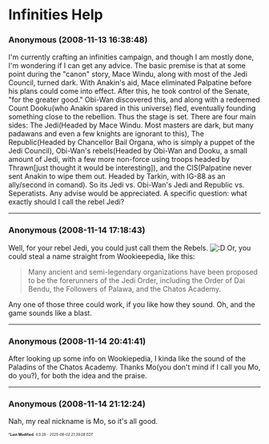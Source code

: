 # Infinities Help

### **Anonymous** (2008-11-13 16:38:48)

I'm currently crafting an infinities campaign, and though I am mostly done, I'm wondering if I can get any advice.
The basic premise is that at some point during the "canon" story, Mace Windu, along with most of the Jedi Council, turned dark. With Anakin's aid, Mace eliminated Palpatine before his plans could come into effect. After this, he took control of the Senate, "for the greater good." Obi-Wan discovered this, and along with a redeemed Count Dooku(who Anakin spared in this universe) fled, eventually founding something close to the rebellion.
Thus the stage is set. There are four main sides: The Jedi(Headed by Mace Windu. Most masters are dark, but many padawans and even a few knights are ignorant to this), The Republic(Headed by Chancellor Bail Organa, who is simply a puppet of the Jedi Council), Obi-Wan's rebels(Headed by Obi-Wan and Dooku, a small amount of Jedi, with a few more non-force using troops headed by Thrawn[just thought it would be interesting]), and the CIS(Palpatine never sent Anakin to wipe them out. Headed by Tarkin, with IG-88 as an ally/second in comand). So its Jedi vs. Obi-Wan's Jedi and Republic vs. Seperatists.
Any advise would be appreciated. A specific question: what exactly should I call the rebel Jedi?

---

### **Anonymous** (2008-11-14 17:18:43)

Well, for your rebel Jedi, you could just call them the Rebels. <!-- s:D -->![:D](https://i.ibb.co/MDcFvFDD/icon-e-biggrin.gif)<!-- s:D -->
Or, you could steal a name straight from Wookieepedia, like this:
> Many ancient and semi-legendary organizations have been proposed to be the forerunners of the Jedi Order, including the Order of Dai Bendu, the Followers of Palawa, and the Chatos Academy.

Any one of those three could work, if you like how they sound.
Oh, and the game sounds like a blast.

---

### **Anonymous** (2008-11-14 20:41:41)

After looking up some info on Wookiepedia, I kinda like the sound of the Paladins of the Chatos Academy.
Thanks Mo(you don't mind if I call you Mo, do you?), for both the idea and the praise.

---

### **Anonymous** (2008-11-14 21:12:24)

Nah, my real nickname is Mo, so it's all good.



<span style="font-size: 0.5em;">***Last Modified**: 4.0.28 - *2025-06-02 21:39:08 EDT*</span>